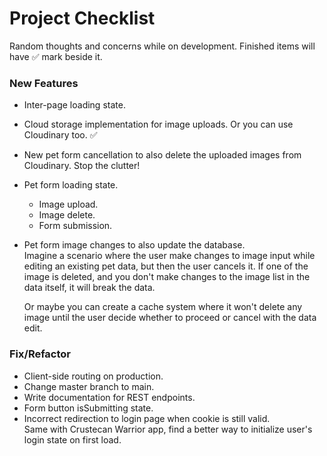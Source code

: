 # Project Checklist

Random thoughts and concerns while on development. Finished items will have ✅ mark beside it.

### New Features

- Inter-page loading state.
- Cloud storage implementation for image uploads. Or you can use Cloudinary too. ✅
- New pet form cancellation to also delete the uploaded images from Cloudinary. Stop the clutter!
- Pet form loading state.
  - Image upload.
  - Image delete.
  - Form submission.
- Pet form image changes to also update the database.  
  Imagine a scenario where the user make changes to image input while editing an existing pet data, but then the user cancels it. If one of the image is deleted, and you don't make changes to the image list in the data itself, it will break the data.

  Or maybe you can create a cache system where it won't delete any image until the user decide whether to proceed or cancel with the data edit.

### Fix/Refactor

- Client-side routing on production.
- Change master branch to main.
- Write documentation for REST endpoints.
- Form button isSubmitting state.
- Incorrect redirection to login page when cookie is still valid.  
  Same with Crustecan Warrior app, find a better way to initialize user's login state on first load.
